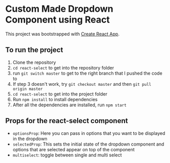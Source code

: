 # Custom Made Dropdown Component using React

This project was bootstrapped with [Create React App](https://github.com/facebook/create-react-app).

## To run the project

1) Clone the repository 
2) `cd react-select` to get into the repository folder
3) run `git switch master` to get to the right branch that I pushed the code to
4) If step 3 doesn't work, try `git checkout master` and then `git pull origin master`
4) `cd react-select` to get into the project folder
5) Run `npm install` to install dependencies
6) After all the dependencies are installed, run `npm start`

## Props for the react-select component
- `optionsProp`: Here you can pass in options that you want to be displayed in the dropdown
- `selectedProp`: This sets the initial state of the dropdown component and options that are selected appear on top of the component
- `multiselect`: toggle between single and multi select

